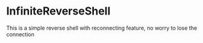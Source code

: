 # InfiniteReverseShell
This is a simple reverse shell with reconnecting feature, no worry to lose the connection
